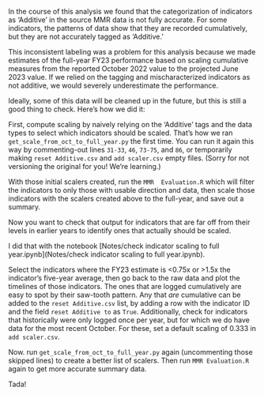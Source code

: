 In the course of this analysis we found that the categorization of indicators as ‘Additive’ in the source MMR data is not fully accurate. For some indicators, the patterns of data show that they are recorded cumulatively, but they are not accurately tagged as ‘Additive.’ 

This inconsistent labeling was a problem for this analysis because we made estimates of the full-year FY23 performance based on scaling cumulative measures from the reported October 2022 value to the projected June 2023 value. If we relied on the tagging and mischaracterized indicators as not additive, we would severely underestimate the performance.

Ideally, some of this data will be cleaned up in the future, but this is still a good thing to check. Here’s how we did it:

First, compute scaling by naively relying on the ‘Additive’ tags and the data types to select which indicators should be scaled. That’s how we ran `get_scale_from_oct_to_full_year.py` the first time. You can run it again this way by commenting-out lines `31-33`, `46`, `73-75`, and `86`, or temporarily making `reset Additive.csv` and `add scaler.csv` empty files. (Sorry for not versioning the original for you! We’re learning.)

With those initial scalers created, run the `MMR  Evaluation.R` which will filter the indicators to only those with usable direction and data, then scale those indicators with the scalers created above to the full-year, and save out a summary.

Now you want to check that output for indicators that are far off from their levels in earlier years to identify ones that actually should be scaled. 

I did that with the notebook [Notes/check indicator scaling to full year.ipynb](Notes/check indicator scaling to full year.ipynb). 

Select the indicators where the FY23 estimate is <0.75x or >1.5x the indicator’s five-year average, then go back to the raw data and plot the timelines of those indicators. The ones that are logged cumulatively are easy to spot by their saw-tooth pattern. Any that _are_ cumulative can be added to the `reset Additive.csv` list, by adding a row with the indicator ID and the field `reset Additive to` as `True`.  Additionally, check for indicators that historically were only logged once per year, but for which we do have data for the most recent October. For these, set a default scaling of 0.333 in `add scaler.csv`.

Now. run `get_scale_from_oct_to_full_year.py` again (uncommenting those skipped lines) to create a better list of scalers. Then run `MMR Evaluation.R` again to get more accurate summary data.

Tada!
